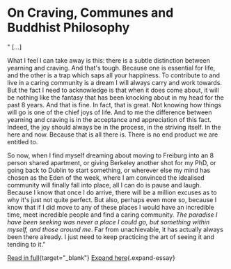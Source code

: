 # On Craving, Communes and Buddhist Philosophy

"
[...]

What I feel I can take away is this: there is a subtle distinction between yearning and craving. And that's tough. Because one is essential for life, and the other is a trap which saps all your happiness. To contribute to and live in a caring community is a dream I will always carry and work towards. But the fact I need to acknowledge is that when it does come about, it will be nothing like the fantasy that has been knocking about in my head for the past 8 years. And that is fine. In fact, that is great. Not knowing how things will go is one of the chief joys of life. And to me the difference between yearning and craving is in the acceptance and appreciation of this fact. Indeed, the joy should always be in the process, in the striving itself. In the here and now. Because that is all there is. There is no end product we are entitled to.

So now, when I find myself dreaming about moving to Freiburg into an 8 person shared apartment, or giving Berkeley another shot for my PhD, or going back to Dublin to start something, or wherever else my mind has chosen as the Eden of the week, where I am convinced the idealised community will finally fall into place, all I can do is pause and laugh. Because I know that once I do arrive, there will be a million excuses as to why it's just not quite perfect. But also, perhaps even more so, because I know that if I did move to any of these places I would have an incredible time, meet incredible people and find a caring community. *The paradise I have been seeking was never a place I could go, but something within myself, and those around me*. Far from unachievable, it has actually always been there already. I just need to keep practicing the art of seeing it and tending to it."

[Read in full](essays/OWAO.html){target="_blank"}
[Expand here](essays/OWAO.md){.expand-essay}